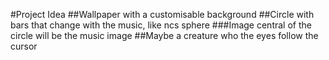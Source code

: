 #Project Idea
##Wallpaper with a customisable background
##Circle with bars that change with the music, like ncs sphere
###Image central of the circle will be the music image
##Maybe a creature who the eyes follow the cursor